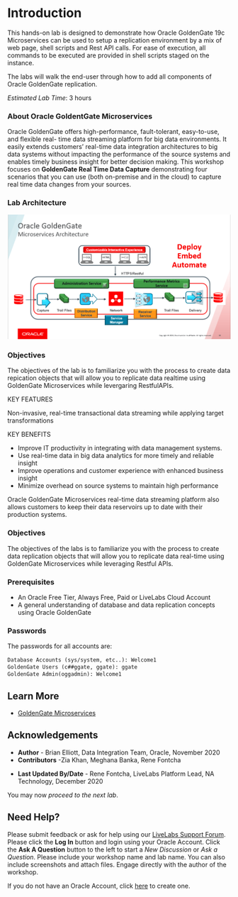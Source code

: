 # Introduction

This hands-on lab is designed to demonstrate how Oracle GoldenGate 19c Microservices can be used to setup a replication environment by a mix of web page, shell scripts and Rest API calls.  For ease of execution, all commands to be executed are provided in shell scripts staged on the instance.

The labs will walk the end-user through how to add all components of Oracle GoldenGate replication.

*Estimated Lab Time*: 3 hours

### About Oracle GoldentGate Microservices
Oracle GoldenGate offers high-performance, fault-tolerant, easy-to-use, and flexible real- time data streaming platform for big data environments. It easily extends customers’ real-time data integration architectures to big data systems without impacting the performance of the source systems and enables timely business insight for better decision making. This workshop focuses on **GoldenGate Real Time Data Capture** demonstrating four scenarios that you can use (both on-premise and in the cloud) to capture real time data changes from your sources.

### Lab Architecture
![](./images/ggmicroservicesarchitecture.png " ")

### Objectives

The objectives of the lab is to familiarize you with the process to create data repication objects that will allow you to replicate data realtime using GoldenGate Microservices while levergaring RestfulAPIs.

KEY FEATURES

Non-invasive, real-time transactional data streaming while applying target transformations

KEY BENEFITS

- Improve IT productivity in integrating with data management systems.
- Use real-time data in big data analytics for more timely and reliable insight
- Improve operations and customer experience with enhanced business insight
- Minimize overhead on source systems to maintain high performance

Oracle GoldenGate Microservices real-time data streaming platform also allows customers to keep their data reservoirs up to date with their production systems.

### Objectives
The objectives of the labs is to familiarize you with the process to create data replication objects that will allow you to replicate data real-time using GoldenGate Microservices while leveraging Restful APIs.

### Prerequisites
* An Oracle Free Tier, Always Free, Paid or LiveLabs Cloud Account
* A general understanding of database and data replication concepts using Oracle GoldenGate

### Passwords

The passwords for all accounts are:

```
Database Accounts (sys/system, etc..): Welcome1
GoldenGate Users (c##ggate, ggate): ggate
GoldenGate Admin(oggadmin): Welcome1
```  

## Learn More

* [GoldenGate Microservices](https://docs.oracle.com/en/middleware/goldengate/core/19.1/understanding/getting-started-oracle-goldengate.html#GUID-F317FD3B-5078-47BA-A4EC-8A138C36BD59)

## Acknowledgements
* **Author** - Brian Elliott, Data Integration Team, Oracle, November 2020
* **Contributors** -Zia Khan, Meghana Banka, Rene Fontcha
- **Last Updated By/Date** - Rene Fontcha, LiveLabs Platform Lead, NA Technology, December 2020

You may now *proceed to the next lab*.

## Need Help?
Please submit feedback or ask for help using our [LiveLabs Support Forum](https://community.oracle.com/tech/developers/categories/goldengate-on-premises). Please click the **Log In** button and login using your Oracle Account. Click the **Ask A Question** button to the left to start a *New Discussion* or *Ask a Question*.  Please include your workshop name and lab name.  You can also include screenshots and attach files.  Engage directly with the author of the workshop.

If you do not have an Oracle Account, click [here](https://profile.oracle.com/myprofile/account/create-account.jspx) to create one.
